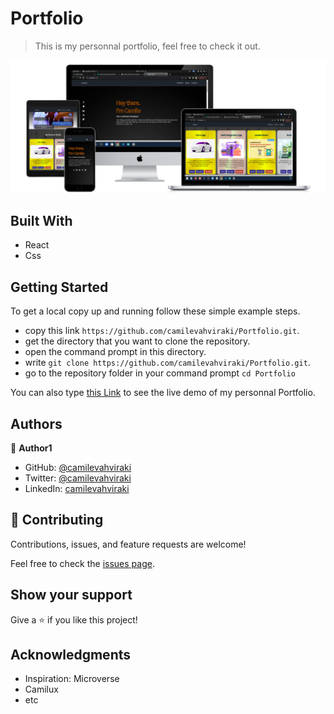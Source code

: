 
 # Portfolio

> This is my personnal portfolio, feel free to check it out.

  ![](./src/images/all-devices-black(1).png)


## Built With

- React
- Css

 ## Getting Started

To get a local copy up and running follow these simple example steps.

- copy this link `https://github.com/camilevahviraki/Portfolio.git`.
- get the directory that you want to clone the repository.
- open the command prompt in this directory.
- write `git clone https://github.com/camilevahviraki/Portfolio.git`.
- go to the repository folder in your command prompt `cd Portfolio`

You can also type [this Link](https://camilevahviraki.github.io/Portfolio/) to see 
the live demo of my personnal Portfolio.



## Authors

👤 **Author1**

- GitHub: [@camilevahviraki](https://github.com/camilevahviraki)
- Twitter: [@camilevahviraki](https://twitter.com/CamileVahviraki)
- LinkedIn: [camilevahviraki](https://www.linkedin.com/in/camile-vahviraki-8180a6232/)



## 🤝 Contributing

Contributions, issues, and feature requests are welcome!

Feel free to check the [issues page](../../issues/).

## Show your support

Give a ⭐️ if you like this project!

## Acknowledgments

- Inspiration: Microverse
- Camilux
- etc
